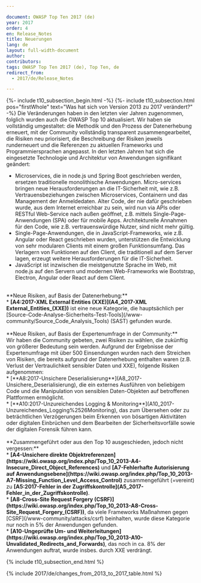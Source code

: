```yaml
---

document: OWASP Top Ten 2017 (de)
year: 2017
order: 4
en: Release_Notes
title: Neuerungen
lang: de
layout: full-width-document
author:
contributors:
tags: OWASP Top Ten 2017 (de), Top Ten, de
redirect_from:
  - 2017/de/Release_Notes

---
```


{%- include t10_subsection_begin.html -%}
{%- include t10_subsection.html pos="firstWhole" text="Was hat sich von Version 2013 zu 2017 verändert?" -%}
Die Veränderungen haben in den letzten vier Jahren zugenommen, folglich wurden auch die OWASP Top 10 aktualisiert. Wir haben sie vollständig umgestaltet: die Methodik und den Prozess der Datenerhebung erneuert, mit der Community vollständig transparent zusammengearbeitet, die Risiken neu priorisiert, die Beschreibung der Risiken jeweils runderneuert und die Referenzen zu aktuellen Frameworks und Programmiersprachen angepasst.
In den letzten Jahren hat sich die eingesetzte Technologie und Architektur von Anwendungen signifikant geändert:<br>
* Microservices, die in node.js und Spring Boot geschrieben werden, ersetzen traditionelle monolithische Anwendungen. Micro-services bringen neue Herausforderungen an die IT-Sicherheit mit, wie z.B. Vertrauensbeziehungen zwischen Microservices, Containern und das Management der Anmeldedaten. Alter Code, der nie dafür geschrieben wurde, aus dem Internet erreichbar zu sein, wird nun via APIs oder RESTful Web-Service nach außen geöffnet, z.B. mittels Single-Page-Anwendungen (SPA) oder für mobile Apps. Architekturelle Annahmen für den Code, wie z.B. vertrauenswürdige Nutzer, sind nicht mehr gültig.<br>
* Single-Page-Anwendungen, die in JavaScript-Frameworks, wie z.B. Angular oder React geschrieben wurden, unterstützen die Entwicklung von sehr modularen Clients mit einem großen Funktionsumfang. Das Verlagern von Funktionen auf den Client, die traditionell auf dem Server lagen, erzeugt weitere Herausforderungen für die IT-Sicherheit.<br>
* JavaScript ist inzwischen die meistgenutzte Sprache im Web, mit node.js auf den Servern und modernen Web-Frameworks wie Bootstrap, Electron, Angular oder React auf dem Client. <br>
<br>
**Neue Risiken, auf Basis der Datenerhebung:**<br>
* <b>[A4:2017-XML External Entities (XXE)](A4_2017-XML External_Entities_(XXE))</b> ist eine neue Kategorie, die hauptsächlich per [Source-Code-Analyse-Sicherheits-Test-Tools](/www-community/Source_Code_Analysis_Tools) (SAST) gefunden wurde.<br>
<br>
**Neue Risiken, auf Basis der Expertenumfrage in der Community:**<br>
Wir haben die Community gebeten, zwei Risiken zu wählen, die zukünftig von größerer Bedeutung sein werden. Aufgrund der Ergebnisse der Expertenumfrage mit über 500 Einsendungen wurden nach dem Streichen von Risiken, die bereits aufgrund der Datenerhebung enthalten waren (z.B. Verlust der Vertraulichkeit sensibler Daten und XXE), folgende Risiken aufgenommen:<br>
* [**A8:2017-Unsichere Deserialisierung**](A8_2017-Unsichere_Deserialisierung), die ein externes Ausführen von beliebigem Code und die Manipulation von sensiblen Daten-Objekten auf betroffenen Plattformen ermöglicht.<br>
* [**A10:2017-Unzureichendes Logging & Monitoring**](A10_2017-Unzureichendes_Logging%2526Monitoring), das zum Übersehen oder zu beträchtlichen Verzögerungen beim Erkennen von bösartigen Aktivitäten oder digitalen Einbrüchen und dem Bearbeiten der Sicherheitsvorfälle sowie der digitalen Forensik führen kann.<br>
<br>
**Zusammengeführt oder aus den Top 10 ausgeschieden, jedoch nicht vergessen:**<br>
* <b>[A4-Unsichere direkte Objektreferenzen](https://wiki.owasp.org/index.php/Top_10_2013-A4-Insecure_Direct_Object_References)</b> und <b>[A7-Fehlerhafte Autorisierung auf Anwendungsebene](https://wiki.owasp.org/index.php/Top_10_2013-A7-Missing_Function_Level_Access_Control)</b> zusammengeführt (=vereint) zu <b>[A5:2017-Fehler in der Zugriffskontrolle](A5_2017-Fehler_in_der_Zugriffskontrolle)</b>.<br>
* <b>[A8-Cross-Site Request Forgery (CSRF)](https://wiki.owasp.org/index.php/Top_10_2013-A8-Cross-Site_Request_Forgery_(CSRF))</b>, da viele Frameworks Maßnahmen gegen [CSRF](/www-community/attacks/csrf) beinhalten, wurde diese Kategorie nur noch in 5% der Anwendungen gefunden.<br>
* <b>[A10-Ungeprüfte Um- und Weiterleitungen](https://wiki.owasp.org/index.php/Top_10_2013-A10-Unvalidated_Redirects_and_Forwards)</b>, das noch in ca. 8% der Anwendungen auftrat, wurde insbes. durch XXE verdrängt.<br>

{% include t10_subsection_end.html %}

{% include 2017/de/changes_from_2013_to_2017_table.html %}